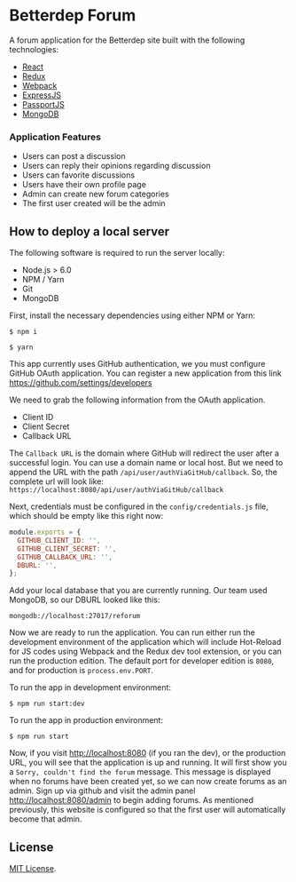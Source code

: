 # Betterdep Forum
A forum application for the Betterdep site built with the following technologies:
* [React](https://facebook.github.io/react/)
* [Redux](http://redux.js.org/)
* [Webpack](https://webpack.js.org/)
* [ExpressJS](https://expressjs.com/)
* [PassportJS](http://passportjs.org/)
* [MongoDB](https://www.mongodb.com/)

### Application Features
* Users can post a discussion
* Users can reply their opinions regarding discussion
* Users can favorite discussions
* Users have their own profile page
* Admin can create new forum categories
* The first user created will be the admin

## How to deploy a local server

The following software is required to run the server locally:
* Node.js > 6.0
* NPM / Yarn
* Git
* MongoDB

First, install the necessary dependencies using either NPM or Yarn:
```
$ npm i
```
```
$ yarn
```

This app currently uses GitHub authentication, we you must configure GitHub OAuth application. You can register a new application from this link https://github.com/settings/developers

We need to grab the following information from the OAuth application.
* Client ID
* Client Secret
* Callback URL

The `Callback URL` is the domain where GitHub will redirect the user after a successful login. You can use a domain name or local host. But we need to append the URL with the path `/api/user/authViaGitHub/callback`. So, the complete url will look like:
`https://localhost:8080/api/user/authViaGitHub/callback`

Next, credentials must be configured in the `config/credentials.js` file, which should be empty like this right now:
```js
module.exports = {
  GITHUB_CLIENT_ID: '',
  GITHUB_CLIENT_SECRET: '',
  GITHUB_CALLBACK_URL: '',
  DBURL: '',
};
```

Add your local database that you are currently running. Our team used MongoDB, so our DBURL looked like this:
```
mongodb://localhost:27017/reforum
```

Now we are ready to run the application. You can run either run the development environment of the application which will include Hot-Reload for JS codes using Webpack and the Redux dev tool extension, or you can run the production edition. The default port for developer edition is `8080`, and for production is `process.env.PORT`.

To run the app in development environment:
```
$ npm run start:dev
```

To run the app in production environment:
```
$ npm run start
```

Now, if you visit [http://localhost:8080](http://localhost:8080) (if you ran the dev), or the production URL, you will see that the application is up and running. It will first show you a `Sorry, couldn't find the forum` message. This message is displayed when no forums have been created yet, so we can now create forums as an admin. Sign up via github and visit the admin panel [http://localhost:8080/admin](http://localhost:8080/admin) to begin adding forums. As mentioned previously, this website is configured so that the first user will automatically become that admin.

## License
[MIT License](https://github.com/shoumma/Mister-Poster/blob/master/LICENSE).